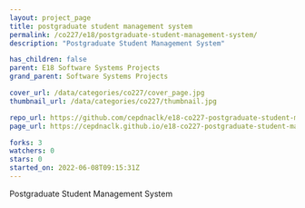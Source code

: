 ```yaml
---
layout: project_page
title: postgraduate student management system
permalink: /co227/e18/postgraduate-student-management-system/
description: "Postgraduate Student Management System"

has_children: false
parent: E18 Software Systems Projects
grand_parent: Software Systems Projects

cover_url: /data/categories/co227/cover_page.jpg
thumbnail_url: /data/categories/co227/thumbnail.jpg

repo_url: https://github.com/cepdnaclk/e18-co227-postgraduate-student-management-system
page_url: https://cepdnaclk.github.io/e18-co227-postgraduate-student-management-system

forks: 3
watchers: 0
stars: 0
started_on: 2022-06-08T09:15:31Z
---
```

Postgraduate Student Management System

